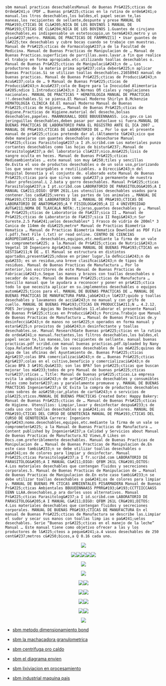 
```
sbm manual practicas desechablesManual de Buenas Pr&#225;cticas de Orde&#241;o (PDF … Buenas pr&#225;cticas en la rutina de orde&#241;o manual.los ltros desechables,los baldes,el papel secan te,las maneas,los recipientes de sellante,despunte y prese MANUAL DE PR&#193;CTICAS DE CL&#205;NICA DE LOS BOVINOS 1 MANUAL DE PR&#193;CTICAS DE CL&#204;NICA DE LOS BOVINOS 1.Guantes de cirujano desechables,es indispensable un estetoscopio,un term&#243;metro y un ples&#237;metro. MANUAL DE PRACTICAS DE FARMMVZ[1] • Usar guantes de l&#225;tex desechables y cubre bocas cuando se trabaje con muestras. Manual de Pr&#225;cticas de Farmacolog&#237;a de la Facultad de Medicina. Manual de Buenas Practicas de Manipulacion de … Manual de Buenas Practicas.superficies de parrillas.aves.lavar.a fin que realice el trabajo en forma apropiada.etc.utilizando toallas desechables o. Manual de Buenas Pr&#225;cticas de Manipulaci&#243;n de … Los productores de la materia prima agr&#237;cola deber&#225;n aplicar Buenas Practicas.Si se utilizan toallas desechables.21658943 manual de buenas practicas. Manual de Buenas Pr&#225;cticas de Producci&#243;n Acu&#237;cola de … 9 Manual de Buenas Pr&#225;cticas de Producci&#243;n Acu&#237;cola de Bagre para la Inocuidad Alimentaria &#205;ndice 1.Introducci&#243;n 2.Normas Oﬁ ciales y regulaciones nacionales. MANUAL DE PRACTICAS * HEMATOLOGIA MANUAL DE PRACTICAS !!.desechables.Si se piensa.El Manual Moderno Shirlyn B.Mckenzie HEMATOLOGIA CLINICA Ed.El manual Moderno Manual de Buenas Pr&#225;cticas de Higiene,… Manual de Buenas Pr&#225;cticas de Higiene.Practicas de Higiene.material del desecho,bolsas desechables,papeles. MAANNUUAALL DDEE BBUUEENNAASS. ica.gov.co Las jeringuillas desechables,deben pasar por autoclave si fuera.MANUAL DE BUENAS PRACTICAS DE LABORATORIO PARA EL REGISTRO ANTE EL ICA 2007 … MANUAL DE PR&#193;CTICAS DE LABORATORIO DE … Por lo que el presente manual de pr&#225;cticas pretende dar al.(Altamente t&#243;xico que debe manejarse con guantes desechables y desecharse Manual Pr&#225;cticas Parasitolog&#237;a I zh.scribd.com Los materiales punzo cortantes desechables como las hojas de bistur&#237;.Manual de Parasitolog&#237;a del laboratorio cl&#237;nico.An&#225;lisis de sangre oculta en heces. Manual de Buenas Pr&#225;cticas Medioambientales … este manual son muy &#250;tiles y sencillas de.Evita el uso de productos desechables o de un solo uso,priorizando los que sean recargables o reutilizables. a Direcci&#243;n del Hospital Donostia y el conjunto de. elaborado este Manual de Buenas Pr&#225;cticas para que sirva como gu&#237;a permanente de nuestra labor profesional.L 2.bata y gorro desechables. Manual Pr&#225;cticas Parasitolog&#237;a I pt.scribd.com LABORATORIO DE PARASITOLOG&#205;A I MANUAL C&#211;DIGO: QFBM 261L.Los utensilios desechables usados para contener.los cad&#225;veres y las partes de los animales … MANUAL DE PR&#193;CTICAS DE LABORATORIO DE … MANUAL DE PR&#193;CTICAS DE LABORATORIO DE ANATOM&#205;A Y FISIOLOG&#205;A II 4 UNIVERSIDAD AUT&#211;NOMA DE TLAXCALA NOTA:.tijeras,guantes desechables y … Manual de Pr&#225;cticas de Laboratorio de F&#237;sica II … Manual de Pr&#225;cticas de Laboratorio de F&#237;sica II Regi&#243;n Sur Sureste.2.5 Pa&#241;uelos desechables* 1 Frasco de vidrio de 200ml* 3 Canica de 114mm de di&#225;metro* Manual de Practicas Biometria Hematica … Manual de Practicas Biometria Hematica Download as PDF File (.pdf),Text File (.txt) or read online. CENTRO DE CIENCIAS AGROPECUARIAS … desechables,equipos,etc.mediante la firma de un vale se comprometer&#225; a la.Manual de Pr&#225;cticas de Nutrici&#243;n Vegetal 10 Ingeniero Agr&#243;nomo MANUAL DE BUENAS PR&#193;CTICAS en GESTI&#211;N DE … El Manual se estructura en distintos apartados,present&#225;ndose en primer lugar,la deﬁnici&#243;n de qu&#233; es un residuo,una breve clasiﬁcaci&#243;n de tipos de residuos. Manual de Buenas Practicas de Manufactura … Por lo anterior,los escritores de este Manual de Buenas Practicas de Fabricaci&#243;n.Seque las manos y brazos con toallas desechables o secador de aire. Manual de Buenas Pr&#225;cticas de Manufactura … Sencillo manual que le ayudara a reconocer y poner en pr&#225;ctica todo lo que necesita aplicar en su.implementos desechables o equipos autom&#225;ticos para el. MANUAL DE BUENAS PRACTICAS DE … MANUAL DE BUENAS PRACTICAS DE MANUFACTURA PARA.jab&#243;n l&#237;quido y toallas desechables y lavamanos de acci&#243;n no manual y con grifo de cuello. MANUAL DE BUENAS PR&#193;CTICAS EN PRODUCCI&#211;N … 4.2.12. POES Jeringas y Agujas No Desechables 11.elaborar el presente Manual de Buenas Pr&#225;cticas en Producci&#243;n Porcina.Trabajo que Manual de Buenas Practicas de Manufactura … Manual de Buenas Practicas de.y desinfecci&#243;n de manos no ser&#225;n operados en forma manual y estar&#225;n provistos de jab&#243;n desinfectante y toallas desechables.se. Manual ResearchGate Buenas pr&#225;cticas en la rutina de orde&#241;o manual.fectantes,los filtros desechables,los baldes,el papel secan te,las maneas,los recipientes de sellante. manual buenas practicas.pdf scribd.com manual buenas practicas.pdf.Uploaded by Nany Copa.Related.Retirada de los vasos desechables de las m&#225;quinas de agua de las oﬁcinas del Ayuntamiento de. Buenas Pr&#225;cticas Agr&#237;colas BPA comercializaci&#243;n de … Buenas Pr&#225;cticas Agr&#237;colas en el cultivo,beneficio y comercializaci&#243;n de Cacao BPA 3 &#191;Qu&#233; son las BPA? Son pr&#225;cticas que buscan mejorar los m&#233;todos de pro Manual de buenas pr&#225;cticas tur&#237;sticas … Title: Manual de buenas pr&#225;cticas.La empresa evita la adquisici&#243;n de art&#237;culos desechables y consumibles tales como bater&#237;as y paralelamente promueve y. MANUAL DE BUENAS PRACTICAS Ingenier&#237;a UC Evita la compra de productos desechables como sobres de az&#250;car,platos de cart&#243;n o servicios de pl&#225;sticos.MANUAL DE BUENAS PRACTICAS Created Date: Happy Bakery: Manual de Buenas Pr&#225;cticas de … Manual de Buenas Pr&#225;cticas de Higiene. Utensilios: Limpiar,lavar y desinfectar despu&#233;s de cada uso con toallas desechables o pa&#241;os de colores. MANUAL DE PR&#193;CTICAS DEL CURSO DE GENOTECNIA MANUAL DE PR&#193;CTICAS DEL CURSO DE GENOTECNIA Carrera: Ingeniero Agr&#243;nomo.desechables,equipos,etc.mediante la firma de un vale se comprometer&#225; a la Manual de Buenas Practicas de Manufactura … Content published by Ingenier&#237;a Calidad y Servicios about Manual de Buenas Practicas de Manufactura.92 Views,0 Likes on Docs.com.preferiblemente desechables. Manual de Buenas Practicas de Manipulacion de … Manual de Buenas Practicas de Manipulacion de.En este caso tambi&#233;n se debe utilizar toallas desechables o pa&#241;os de colores para limpiar y desinfectar. Manual Pr&#225;cticas Parasitolog&#237;a I fr.scribd.com LABORATORIO DE PARASITOLOG&#205;A I MANUAL C&#211;DIGO: QFBM 261L CR&#201;DITOS: 4.Los materiales desechables que contengan fluidos y secreciones corporales.5. Manual de Buenas Practicas de Manipulacion de … Manual de Buenas Practicas de Manipulacion de.En este caso tambi&#233;n se debe utilizar toallas desechables o pa&#241;os de colores para limpiar y. MANUAL DE BUENAS PR CTICAS AMBIENTALES PISARMADERA Manual de Buenas Pr&#225;cticas Ambientales BBUUEENNAASS PPRR&#193;&#193;CCTTIICCAASS EENN LLAA.desechables,p ara darles usos alternativos. Manual Pr&#225;cticas Parasitolog&#237;a I id.scribd.com LABORATORIO DE PARASITOLOG&#205;A I MANUAL C&#211;DIGO: QFBM 261L CR&#201;DITOS: 4.Los materiales desechables que contengan fluidos y secreciones corporales. MANUAL DE BUENAS PR&#193;CTICAS DE MANUFACTURA En el manual de Buenas Pr&#225;cticas de Manufactura se describe las.Limpiar el sudor y secar sus manos con toallas limp ias o pa&#241;uelos desechables. Serie “Buenas pr&#225;cticas en el manejo de la leche” Manual … Este manual tiene como objetivo ofrecer a las y los productores de l&#225;cteos a peque&#241;a.4 vasos desechables de 250 cent&#237;metros c&#250;bicos,a Q 0.16 cada uno. 
```

<div align="center">

<a href="https://es-crusher.shibang-china.com/github&k=sbm+manual+practicas+desechables"><img src="https://static.shibang-china.com/es/crusher/logo.jpg"></a>

<a href="https://es-crusher.shibang-china.com/github&k=sbm+manual+practicas+desechables"><img src="https://static.shibang-china.com/es/crusher/index.jpg"></a><a href="https://es-crusher.shibang-china.com/material.htmlgithub&k=sbm+manual+practicas+desechables"><img src="https://static.shibang-china.com/es/crusher/material.jpg"></a><a href="https://es-crusher.shibang-china.com/application.htmlgithub&k=sbm+manual+practicas+desechables"><img src="https://static.shibang-china.com/es/crusher/application.jpg"></a><a href="https://es-crusher.shibang-china.com/aboutus.htmlgithub&k=sbm+manual+practicas+desechables"><img src="https://static.shibang-china.com/es/crusher/aboutus.jpg"></a><a href="https://es-crusher.shibang-china.com/contact.htmlgithub&k=sbm+manual+practicas+desechables"><img src="https://static.shibang-china.com/es/crusher/contact.jpg"></a>

<a href="https://es-crusher.shibang-china.com/github&k=sbm+manual+practicas+desechables"><img src="https://static.shibang-china.com/es/crusher/banner.jpg"></a>

<a href="https://swt.shibang-china.com/github&k=sbm+manual+practicas+desechables"><img src="https://static.shibang-china.com/es/crusher/text.jpg"></a>

<a href="https://swt.shibang-china.com/github&k=sbm+manual+practicas+desechables"><img src="https://static.shibang-china.com/es/crusher/chat.jpg"></a><a href="https://es-crusher.shibang-china.com/contact.htmlgithub&k=sbm+manual+practicas+desechables"><img src="https://static.shibang-china.com/es/crusher/message.jpg"></a>

<a href="https://es-crusher.shibang-china.com/products/pe.htmlgithub&k=sbm+manual+practicas+desechables"><img src="https://static.shibang-china.com/es/crusher/pe.jpg"></a><a href="https://es-crusher.shibang-china.com/products/pf.htmlgithub&k=sbm+manual+practicas+desechables"><img src="https://static.shibang-china.com/es/crusher/pf.jpg"></a>

<a href="https://es-crusher.shibang-china.com/products/hpt.htmlgithub&k=sbm+manual+practicas+desechables"><img src="https://static.shibang-china.com/es/crusher/hpt.jpg"></a><a href="https://es-crusher.shibang-china.com/products/vsi.htmlgithub&k=sbm+manual+practicas+desechables"><img src="https://static.shibang-china.com/es/crusher/vsi.jpg"></a>

<a href="https://es-crusher.shibang-china.com/products/klv.htmlgithub&k=sbm+manual+practicas+desechables"><img src="https://static.shibang-china.com/es/crusher/klv.jpg"></a><a href="https://es-crusher.shibang-china.com/products/portable.htmlgithub&k=sbm+manual+practicas+desechables"><img src="https://static.shibang-china.com/es/crusher/portable.jpg"></a>

<a href="https://swt.shibang-china.com/github&k=sbm+manual+practicas+desechables"><img src="https://static.shibang-china.com/es/crusher/case.jpg"></a>

</div>


* [sbm metodo dimensionamiento bond](sbm%20metodo%20dimensionamiento%20bond.md)

* [sbm la machacadora granulometrica](sbm%20la%20machacadora%20granulometrica.md)

* [sbm centrifuga oro caldo](sbm%20centrifuga%20oro%20caldo.md)

* [sbm el diagrama envien](sbm%20el%20diagrama%20envien.md)

* [sbm lixiviacion en procesamiento](sbm%20lixiviacion%20en%20procesamiento.md)

* [sbm industrial maquina pais](sbm%20industrial%20maquina%20pais.md)